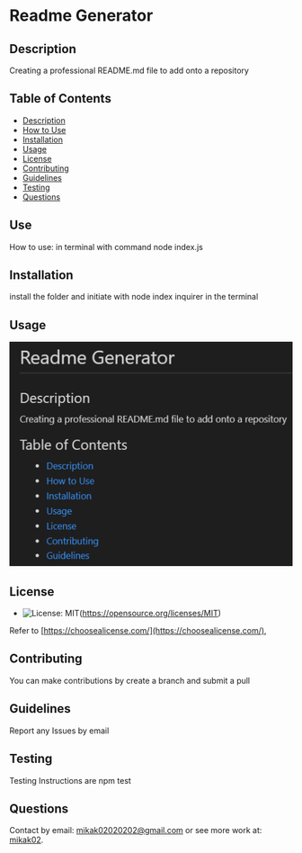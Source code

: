 # Readme Generator

  ## Description
   Creating a professional README.md file to add onto a repository

  ## Table of Contents
  - [Description](#description)
  - [How to Use](#use)
  - [Installation](#installation)
  - [Usage](#usage)
  - [License](#license)
  - [Contributing](#contributing)
  - [Guidelines](#guidelines)
  - [Testing](#testing)
  - [Questions](#questions)

  ## Use
  How to use: in terminal with command node index.js

  ## Installation
  install the folder and initiate with node index inquirer in the terminal

  ## Usage
  ![screenshot](assets/images/screenshot.png)

  ## License

  - ![License: MIT](https://img.shields.io/badge/License-MIT-yellow.svg)(https://opensource.org/licenses/MIT)

  Refer to [https://choosealicense.com/](https://choosealicense.com/),

  ## Contributing
  You can make contributions by create a branch and submit a pull

  ## Guidelines
  Report any Issues by email

  ## Testing
  Testing Instructions are npm test

  ## Questions 
  Contact by email: mikak02020202@gmail.com or see more work at: [mikak02](https://github.com/mikak02).
